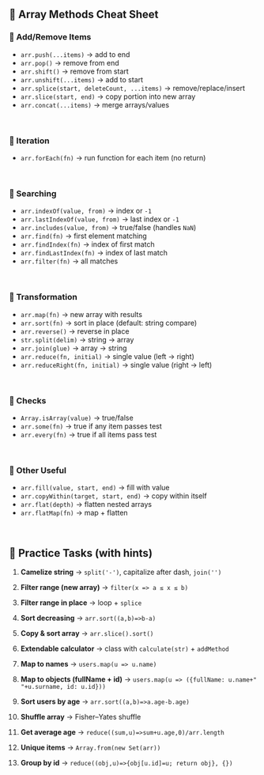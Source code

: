

## 📌 Array Methods Cheat Sheet

### 🔹 Add/Remove Items

* `arr.push(...items)` → add to end
* `arr.pop()` → remove from end
* `arr.shift()` → remove from start
* `arr.unshift(...items)` → add to start
* `arr.splice(start, deleteCount, ...items)` → remove/replace/insert
* `arr.slice(start, end)` → copy portion into new array
* `arr.concat(...items)` → merge arrays/values

<br>

### 🔹 Iteration

* `arr.forEach(fn)` → run function for each item (no return)

<br>

### 🔹 Searching

* `arr.indexOf(value, from)` → index or `-1`
* `arr.lastIndexOf(value, from)` → last index or `-1`
* `arr.includes(value, from)` → true/false (handles `NaN`)
* `arr.find(fn)` → first element matching
* `arr.findIndex(fn)` → index of first match
* `arr.findLastIndex(fn)` → index of last match
* `arr.filter(fn)` → all matches

<br>

### 🔹 Transformation

* `arr.map(fn)` → new array with results
* `arr.sort(fn)` → sort in place (default: string compare)
* `arr.reverse()` → reverse in place
* `str.split(delim)` → string → array
* `arr.join(glue)` → array → string
* `arr.reduce(fn, initial)` → single value (left → right)
* `arr.reduceRight(fn, initial)` → single value (right → left)

<br>

### 🔹 Checks

* `Array.isArray(value)` → true/false
* `arr.some(fn)` → true if any item passes test
* `arr.every(fn)` → true if all items pass test

<br>

### 🔹 Other Useful

* `arr.fill(value, start, end)` → fill with value
* `arr.copyWithin(target, start, end)` → copy within itself
* `arr.flat(depth)` → flatten nested arrays
* `arr.flatMap(fn)` → map + flatten

<br>

## 📌 Practice Tasks (with hints)

1. **Camelize string**
   → `split('-')`, capitalize after dash, `join('')`

2. **Filter range (new array)**
   → `filter(x => a ≤ x ≤ b)`

3. **Filter range in place**
   → loop + `splice`

4. **Sort decreasing**
   → `arr.sort((a,b)=>b-a)`

5. **Copy & sort array**
   → `arr.slice().sort()`

6. **Extendable calculator**
   → class with `calculate(str)` + `addMethod`

7. **Map to names**
   → `users.map(u => u.name)`

8. **Map to objects (fullName + id)**
   → `users.map(u => ({fullName: u.name+" "+u.surname, id: u.id}))`

9. **Sort users by age**
   → `arr.sort((a,b)=>a.age-b.age)`

10. **Shuffle array**
    → Fisher–Yates shuffle

11. **Get average age**
    → `reduce((sum,u)=>sum+u.age,0)/arr.length`

12. **Unique items**
    → `Array.from(new Set(arr))`

13. **Group by id**
    → `reduce((obj,u)=>{obj[u.id]=u; return obj}, {})`
